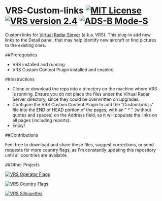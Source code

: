 # VRS-Custom-links [![MIT License](http://b.repl.ca/v1/License-MIT-red.png)](LICENSE) [![VRS version 2.4](http://b.repl.ca/v1/VRS_version-2.4-blue.png)](http://virtualradarserver.co.uk/Download.aspx) [![ADS-B Mode-S](http://b.repl.ca/v1/ADS--B-Mode--S-lightgrey.png)](#)
Custom links for [Virtual Radar Server](https://www.virtualradarserver.co.uk "Virtual Radar Server's Homepage") (a.k.a. VRS). This plug-in add new links to the Detail panel, that may help identify new aircraft or find pictures to the existing ones.

##Prerequisites
- VRS installed and running
- VRS Custom Content Plugin installed and enabled.

##Instructions
- Clone or download the repo into a directory on the machine where VRS is running. Ensure you do not place the files under the Virtual Radar Server directory, since they could be overwritten on upgrades.
- Configure the VRS Custom Content Plugin to add the "CustomLink.js" file into the END of HEAD portion of the pages, with an " * " (without quotes and spaces) on the Address field, so it will populate the links on all pages (including reports).
- Enjoy!

##Contributions

Feel free to download and share these files, suggest corrections, or send requests for more country flags, as I'm constantly updating this repository until all countries are available.

##Other Projects

[![VRS Operator Flags](http://b.repl.ca/v1/VRS-Operator_Flags-red.png)](https://github.com/dedevillela/VRS-Operator-Flags)

[![VRS Country Flags](http://b.repl.ca/v1/VRS-Country_Flags-green.png)](https://github.com/dedevillela/VRS-Country-Flags)

[![VRS Silhouettes](http://b.repl.ca/v1/VRS-Silhouettes-brightgreen.png)](https://github.com/dedevillela/VRS-Silhouettes)



